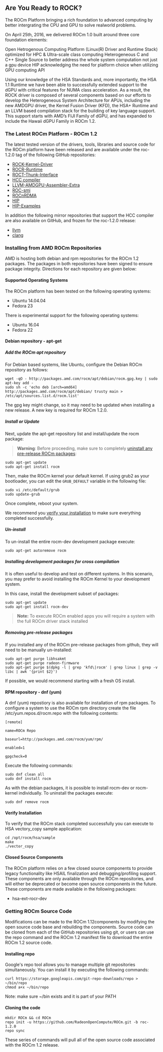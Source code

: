 ## Are You Ready to ROCK?
The ROCm Platform bringing a rich foundation to advanced computing by better intergrating the CPU and GPU to solve realworld problems.

On April 25th, 2016, we delivered ROCm 1.0 built around three core foundation elements:

Open Hetrogenous Computing Platform (Linux(R) Driver and Runtime Stack) optimized for HPC & Ultra-scale class computing
Heterogeneous C and C++ Single Source to better address the whole system computation not just a gpu device
HIP acknowledging the need for platform choice when utilizing GPU computing API


Using our knowledge of the HSA Standards and, more importantly, the HSA 1.1
Runtime we have been able to successfully extended support to the dGPU with
critical features for NUMA class acceleration. As a result, the ROCK driver is
composed of several components based on our efforts to develop the
Heterogeneous System Architecture for APUs, including the new AMDGPU driver,
the Kernel Fusion Driver (KFD), the HSA+ Runtime and an LLVM based compilation
stack for the building of key language support. This support starts with AMD’s
FIJI Family of dGPU, and has expanded to include the Hawaii dGPU Family  in
ROCm 1.2.

### The Latest ROCm Platform - ROCm 1.2
The latest tested version of the drivers, tools, libraries and source code for
the ROCm platform have been released and are available under the roc-1.2.0 tag
of the following GitHub repositories:

* [ROCK-Kernel-Driver](https://github.com/RadeonOpenCompute/ROCK-Kernel-Driver/tree/roc-1.2.0)
* [ROCR-Runtime](https://github.com/RadeonOpenCompute/ROCR-Runtime/tree/roc-1.2.0)
* [ROCT-Thunk-Interface](https://github.com/RadeonOpenCompute/ROCT-Thunk-Interface/tree/roc-1.2.0)
* [HCC compiler](https://github.com/RadeonOpenCompute/hcc/tree/roc-1.2.0)
* [LLVM-AMDGPU-Assembler-Extra](https://github.com/RadeonOpenCompute/LLVM-AMDGPU-Assembler-Extra/tree/roc-1.2.0)
* [ROC-smi](https://github.com/RadeonOpenCompute/ROC-smi/tree/roc-1.2.0)
* [ROCnRDMA](https://github.com/RadeonOpenCompute/ROCnRDMA/tree/roc-1.2.0)
* [HIP](https://github.com/GPUOpen-ProfessionalCompute-Tools/HIP/tree/roc-1.2.0)
* [HIP-Examples](https://github.com/GPUOpen-ProfessionalCompute-Tools/HIP-Examples/tree/roc-1.2.0)

In addition the following mirror repositories that support the HCC compiler are
also available on GitHub, and frozen for the roc-1.2.0 release:

* [llvm](https://github.com/RadeonOpenCompute/llvm/tree/roc-1.2.0)
* [clang](https://github.com/RadeonOpenCompute/clang/tree/roc-1.2.0)

### Installing from AMD ROCm Repositories
AMD is hosting both debian and rpm repositories for the ROCm 1.2 packages. The
packages in both repositories have been signed to ensure package integrity.
Directions for each repository are given below:

#### Supported Operating Systems

The ROCm platform has been tested on the following operating systems:
 * Ubuntu 14.04.04
 * Fedora 23

There is experimental support for the following operating systems:
 * Ubuntu 16.04
 * Fedora 22

#### Debian repository - apt-get

##### Add the ROCm apt repository
For Debian based systems, like Ubuntu, configure the Debian ROCm repository as
follows:

```shell
wget -qO - http://packages.amd.com/rocm/apt/debian/rocm.gpg.key | sudo apt-key add -
sudo sh -c 'echo deb [arch=amd64] http://packages.amd.com/rocm/apt/debian/ trusty main > /etc/apt/sources.list.d/rocm.list'
```
The gpg key might change, so it may need to be updated when installing a new release. A new key is required for ROCm 1.2.0.

##### Install or Update
Next, update the apt-get repository list and install/update the rocm package:

>**Warning**: Before proceeding, make sure to completely
>[uninstall any pre-release ROCm packages](https://github.com/RadeonOpenCompute/ROCm#removing-pre-release-packages):

```shell
sudo apt-get update
sudo apt-get install rocm
```
Then, make the ROCm kernel your default kernel. If using grub2 as your
bootloader, you can edit the `GRUB_DEFAULT` variable in the following file:

```shell
sudo vi /etc/default/grub
sudo update-grub
```

Once complete, reboot your system.

We recommend you [verify your installation](https://github.com/RadeonOpenCompute/ROCm#verify-installation) to make sure everything completed successfully.

##### Un-install
To un-install the entire rocm-dev development package execute:

```shell
sudo apt-get autoremove rocm
```

##### Installing development packages for cross compilation
It is often useful to develop and test on different systems. In this scenario,
you may prefer to avoid installing the ROCm Kernel to your development system.

In this case, install the development subset of packages:

```shell
sudo apt-get update
sudo apt-get install rocm-dev
```

>**Note:** To execute ROCm enabled apps you will require a system with the full
>ROCm driver stack installed

##### Removing pre-release packages
If you installed any of the ROCm pre-release packages from github, they will
need to be manually un-installed:

```shell
sudo apt-get purge libhsakmt
sudo apt-get purge radeon-firmware
sudo apt-get purge $(dpkg -l | grep 'kfd\|rocm' | grep linux | grep -v libc | awk '{print $2}')
```

If possible, we would recommend starting with a fresh OS install.

#### RPM repository - dnf (yum)

A dnf (yum) repostiory is also available for installation of rpm packages. To configure a
system to use the ROCm rpm directory create the file /etc/yum.repos.d/rocm.repo with
the following contents:

```shell
[remote]

name=ROCm Repo

baseurl=http://packages.amd.com/rocm/yum/rpm/

enabled=1

gpgcheck=0
```
Execute the following commands:

```shell
sudo dnf clean all
sudo dnf install rocm
```

As with the debian packages, it is possible to install rocm-dev or rocm-kernel individually.
To uninstall the packages execute:

```shell
sudo dnf remove rocm
```

#### Verify Installation

To verify that the ROCm stack completed successfully you can execute to HSA
vectory\_copy sample application:

```shell
cd /opt/rocm/hsa/sample
make
./vector_copy
```

#### Closed Source Components
The ROCm platform relies on a few closed source components to provide legacy
functionality like HSAIL finalization and debugging/profiling support. These
components are only available through the ROCm repositories, and will either be
deprecated or become open source components in the future. These components are
made available in the following packages:

*  hsa-ext-rocr-dev

### Getting ROCm Source Code
Modifications can be made to the ROCm 1.12components by modifying the open
source code base and rebuilding the components. Source code can be cloned from
each of the GitHub repositories using git, or users can use the repo command
and the ROCm 1.2 manifest file to download the entire ROCm 1.2 source code.

#### Installing repo
Google's repo tool allows you to manage multiple git repositories
simultaneously. You can install it by executing the following commands:

```shell
curl https://storage.googleapis.com/git-repo-downloads/repo > ~/bin/repo
chmod a+x ~/bin/repo
```
Note: make sure ~/bin exists and it is part of your PATH

#### Cloning the code
```shell
mkdir ROCm && cd ROCm
repo init -u https://github.com/RadeonOpenCompute/ROCm.git -b roc-1.2.0
repo sync
```

These series of commands will pull all of the open source code associated with
the ROCm 1.2 release.
